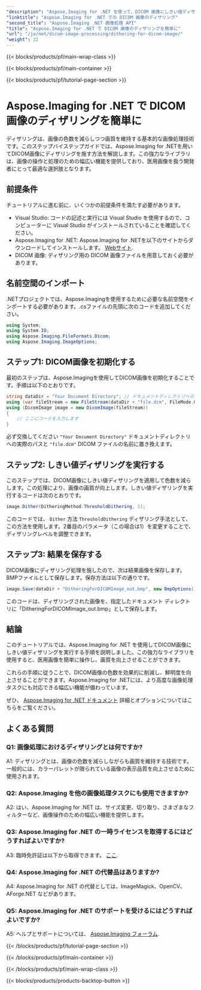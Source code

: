 ```yaml
---
"description": "Aspose.Imaging for .NET を使って、DICOM 画像にしきい値ディザリングを実行する方法を学びましょう。画像の品質を向上させ、カラーパレットを簡単に削減できます。"
"linktitle": "Aspose.Imaging for .NET での DICOM 画像のディザリング"
"second_title": "Aspose.Imaging .NET 画像処理 API"
"title": "Aspose.Imaging for .NET で DICOM 画像のディザリングを簡単に"
"url": "/ja/net/dicom-image-processing/dithering-for-dicom-image/"
"weight": 22
---
```


{{< blocks/products/pf/main-wrap-class >}}

{{< blocks/products/pf/main-container >}}

{{< blocks/products/pf/tutorial-page-section >}}

# Aspose.Imaging for .NET で DICOM 画像のディザリングを簡単に

ディザリングは、画像の色数を減らしつつ画質を維持する基本的な画像処理技術です。このステップバイステップガイドでは、Aspose.Imaging for .NETを用いてDICOM画像にディザリングを施す方法を解説します。この強力なライブラリは、画像の操作と処理のための幅広い機能を提供しており、医用画像を扱う開発者にとって最適な選択肢となります。 

## 前提条件

チュートリアルに進む前に、いくつかの前提条件を満たす必要があります。

- Visual Studio: コードの記述と実行には Visual Studio を使用するので、コンピューターに Visual Studio がインストールされていることを確認してください。
- Aspose.Imaging for .NET: Aspose.Imaging for .NETを以下のサイトからダウンロードしてインストールします。 [Webサイト](https://releases。aspose.com/imaging/net/).
- DICOM 画像: ディザリング用の DICOM 画像ファイルを用意しておく必要があります。

## 名前空間のインポート

.NETプロジェクトでは、Aspose.Imagingを使用するために必要な名前空間をインポートする必要があります。.csファイルの先頭に次のコードを追加してください。

```csharp
using System;
using System.IO;
using Aspose.Imaging.FileFormats.Dicom;
using Aspose.Imaging.ImageOptions;
```

## ステップ1: DICOM画像を初期化する

最初のステップは、Aspose.Imagingを使用してDICOM画像を初期化することです。手順は以下のとおりです。

```csharp
string dataDir = "Your Document Directory"; // ドキュメントディレクトリへのパスを設定する
using (var fileStream = new FileStream(dataDir + "file.dcm", FileMode.Open, FileAccess.Read))
using (DicomImage image = new DicomImage(fileStream))
{
    // ここにコードを入力します
}
```

必ず交換してください `"Your Document Directory"` ドキュメントディレクトリへの実際のパスと `"file.dcm"` DICOM ファイルの名前に置き換えます。

## ステップ2: しきい値ディザリングを実行する

このステップでは、DICOM画像にしきい値ディザリングを適用して色数を減らします。この処理により、画像の画質が向上します。しきい値ディザリングを実行するコードは次のとおりです。

```csharp
image.Dither(DitheringMethod.ThresholdDithering, 1);
```

このコードでは、 `Dither` 方法 `ThresholdDithering` ディザリング手法として、この方法を使用します。2番目のパラメータ（この場合は1）を変更することで、ディザリングレベルを調整できます。

## ステップ3: 結果を保存する

DICOM画像にディザリング処理を施したので、次は結果画像を保存します。BMPファイルとして保存します。保存方法は以下の通りです。

```csharp
image.Save(dataDir + "DitheringForDICOMImage_out.bmp", new BmpOptions());
```

このコードは、ディザリングされた画像を、指定したドキュメント ディレクトリに「DitheringForDICOMImage_out.bmp」として保存します。

## 結論

このチュートリアルでは、Aspose.Imaging for .NET を使用してDICOM画像にしきい値ディザリングを実行する手順を説明しました。この強力なライブラリを使用すると、医用画像を簡単に操作し、画質を向上させることができます。

これらの手順に従うことで、DICOM画像の色数を効果的に削減し、鮮明度を向上させることができます。Aspose.Imaging for .NETには、より高度な画像処理タスクにも対応できる幅広い機能が備わっています。

ぜひ、 [Aspose.Imaging for .NET ドキュメント](https://reference.aspose.com/imaging/net/) 詳細とオプションについてはこちらをご覧ください。

## よくある質問

### Q1: 画像処理におけるディザリングとは何ですか?

A1: ディザリングとは、画像の色数を減らしながらも画質を維持する技術です。一般的には、カラーパレットが限られている画像の表示品質を向上させるために使用されます。

### Q2: Aspose.Imaging を他の画像処理タスクにも使用できますか?

A2: はい、Aspose.Imaging for .NET は、サイズ変更、切り取り、さまざまなフィルターなど、画像操作のための幅広い機能を提供します。

### Q3: Aspose.Imaging for .NET の一時ライセンスを取得するにはどうすればよいですか?

A3: 臨時免許証は以下から取得できます。 [ここ](https://purchase。aspose.com/temporary-license/).

### Q4: Aspose.Imaging for .NET の代替品はありますか?

A4: Aspose.Imaging for .NET の代替としては、ImageMagick、OpenCV、AForge.NET などがあります。

### Q5: Aspose.Imaging for .NET のサポートを受けるにはどうすればよいですか?

A5: ヘルプとサポートについては、 [Aspose.Imaging フォーラム](https://forum。aspose.com/).

{{< /blocks/products/pf/tutorial-page-section >}}

{{< /blocks/products/pf/main-container >}}

{{< /blocks/products/pf/main-wrap-class >}}

{{< blocks/products/products-backtop-button >}}